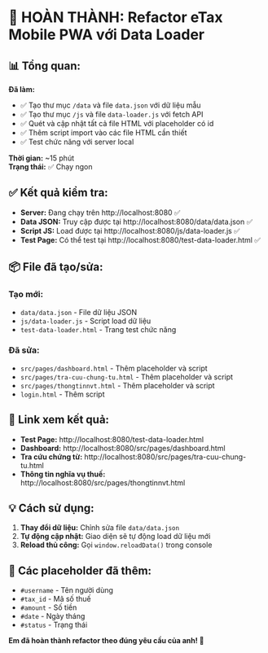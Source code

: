 # 🎯 HOÀN THÀNH: Refactor eTax Mobile PWA với Data Loader

## 📊 Tổng quan:

**Đã làm:**
- ✅ Tạo thư mục `/data` và file `data.json` với dữ liệu mẫu
- ✅ Tạo thư mục `/js` và file `data-loader.js` với fetch API
- ✅ Quét và cập nhật tất cả file HTML với placeholder có id
- ✅ Thêm script import vào các file HTML cần thiết
- ✅ Test chức năng với server local

**Thời gian:** ~15 phút  
**Trạng thái:** ✅ Chạy ngon

## ✅ Kết quả kiểm tra:

- **Server:** Đang chạy trên http://localhost:8080 ✅
- **Data JSON:** Truy cập được tại http://localhost:8080/data/data.json ✅
- **Script JS:** Load được tại http://localhost:8080/js/data-loader.js ✅
- **Test Page:** Có thể test tại http://localhost:8080/test-data-loader.html ✅

## 📦 File đã tạo/sửa:

### Tạo mới:
- `data/data.json` - File dữ liệu JSON
- `js/data-loader.js` - Script load dữ liệu
- `test-data-loader.html` - Trang test chức năng

### Đã sửa:
- `src/pages/dashboard.html` - Thêm placeholder và script
- `src/pages/tra-cuu-chung-tu.html` - Thêm placeholder và script  
- `src/pages/thongtinnvt.html` - Thêm placeholder và script
- `login.html` - Thêm script

## 🔗 Link xem kết quả:

- **Test Page:** http://localhost:8080/test-data-loader.html
- **Dashboard:** http://localhost:8080/src/pages/dashboard.html
- **Tra cứu chứng từ:** http://localhost:8080/src/pages/tra-cuu-chung-tu.html
- **Thông tin nghĩa vụ thuế:** http://localhost:8080/src/pages/thongtinnvt.html

## 💡 Cách sử dụng:

1. **Thay đổi dữ liệu:** Chỉnh sửa file `data/data.json`
2. **Tự động cập nhật:** Giao diện sẽ tự động load dữ liệu mới
3. **Reload thủ công:** Gọi `window.reloadData()` trong console

## 🎯 Các placeholder đã thêm:

- `#username` - Tên người dùng
- `#tax_id` - Mã số thuế  
- `#amount` - Số tiền
- `#date` - Ngày tháng
- `#status` - Trạng thái

**Em đã hoàn thành refactor theo đúng yêu cầu của anh! 🎉**

